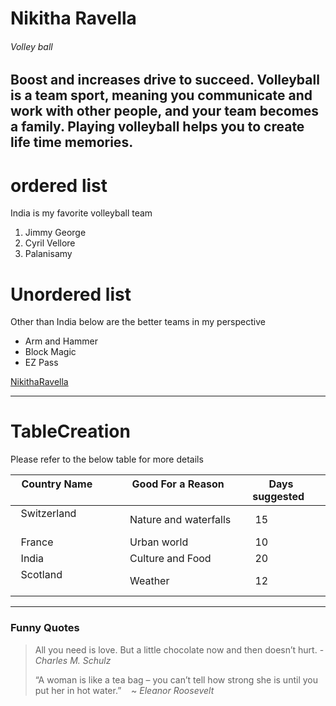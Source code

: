 # Nikitha Ravella
###### Volley ball
Boost and increases drive to succeed.
Volleyball is a team sport, meaning you **communicate** and work with other people, and your team becomes a family.
Playing volleyball helps you to create life time **memories**.
---- 
# ordered list
India is my favorite volleyball team
1. Jimmy George 
2. Cyril Vellore 
3. Palanisamy
# Unordered list
Other than India below are the better teams in my perspective
- Arm and Hammer
- Block Magic
- EZ Pass
 

[NikithaRavella](AboutMe.md)

*************
# TableCreation
Please refer to the below table for more details

|   **Country Name**               | **Good For a Reason**        |**Days suggested**  |
|----------------------------------|------------------------------|--------------------|
|   Switzerland                    |Nature and waterfalls         |      15            |
|   France                         |Urban world                   |      10            |
|   India                          |Culture and Food              |      20            |
|   Scotland                       |Weather                       |      12            |  

*************

### Funny Quotes

> All you need is love. But a little chocolate now and then doesn’t hurt. - *Charles M. Schulz*
>
> “A woman is like a tea bag – you can’t tell how strong she is until you put her in hot water.”    ~ *Eleanor Roosevelt*